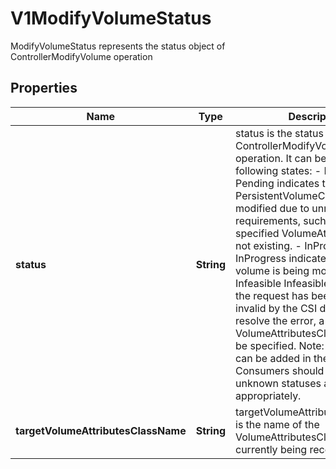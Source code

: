 

# V1ModifyVolumeStatus

ModifyVolumeStatus represents the status object of ControllerModifyVolume operation
## Properties

Name | Type | Description | Notes
------------ | ------------- | ------------- | -------------
**status** | **String** | status is the status of the ControllerModifyVolume operation. It can be in any of following states:  - Pending    Pending indicates that the PersistentVolumeClaim cannot be modified due to unmet requirements, such as    the specified VolumeAttributesClass not existing.  - InProgress    InProgress indicates that the volume is being modified.  - Infeasible   Infeasible indicates that the request has been rejected as invalid by the CSI driver. To    resolve the error, a valid VolumeAttributesClass needs to be specified. Note: New statuses can be added in the future. Consumers should check for unknown statuses and fail appropriately. | 
**targetVolumeAttributesClassName** | **String** | targetVolumeAttributesClassName is the name of the VolumeAttributesClass the PVC currently being reconciled |  [optional]



